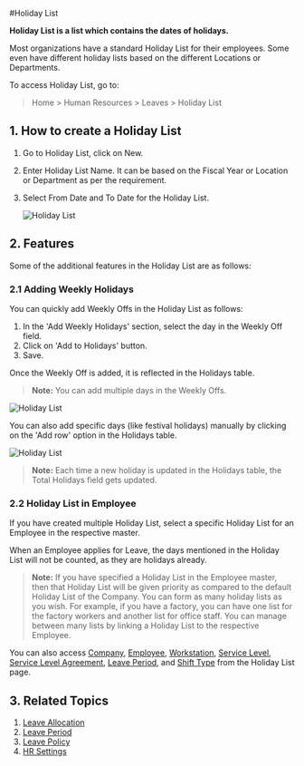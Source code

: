 <!-- add-breadcrumbs -->
#Holiday List

**Holiday List is a list which contains the dates of holidays.**

Most organizations have a standard Holiday List for their employees. Some even have different holiday lists based on the different Locations or Departments.

To access Holiday List, go to:

> Home > Human Resources > Leaves > Holiday List



## 1. How to create a Holiday List

1. Go to Holiday List, click on New.
2. Enter Holiday List Name. It can be based on the Fiscal Year or Location or Department as per the requirement. 
3. Select From Date and To Date for the Holiday List.


    <img class="screenshot" alt="Holiday List" src="{{docs_base_url}}/assets/img/human-resources/holiday-list-1.png">

## 2. Features 

Some of the additional features in the Holiday List are as follows:

### 2.1 Adding Weekly Holidays 

You can quickly add Weekly Offs in the Holiday List as follows:

1. In the 'Add Weekly Holidays' section, select the day in the Weekly Off field.
2. Click on 'Add to Holidays' button.
3. Save.

Once the Weekly Off is added, it is reflected in the Holidays table. 


> **Note:** You can add multiple days in the Weekly Offs.

<img class="screenshot" alt="Holiday List" src="{{docs_base_url}}/assets/img/human-resources/holiday-list-2.gif">


You can also add specific days (like festival holidays) manually by clicking on the 'Add row' option in the Holidays table.

<img class="screenshot" alt="Holiday List" src="{{docs_base_url}}/assets/img/human-resources/holiday-list-3.png">

> **Note:** Each time a new holiday is updated in the Holidays table, the Total Holidays field gets updated.


### 2.2 Holiday List in Employee 

If you have created multiple Holiday List, select a specific Holiday List for an Employee in the respective master.

When an Employee applies for Leave, the days mentioned in the Holiday List will not be counted, as they are holidays already. 



> **Note:** If you have specified a Holiday List in the Employee master, then that Holiday List will be given priority as compared to the default Holiday List of the Company.
You can form as many holiday lists as you wish. For example, if you have a factory, you can have one list for the factory workers and another list for office staff. You can manage between many lists by linking a Holiday List to the respective Employee.

You can also access [Company](/docs/user/manual/en/setting-up/company-setup), [Employee](/docs/user/manual/en/human-resources/employee), [Workstation](/docs/user/manual/en/manufacturing/workstation), [Service Level](/docs/user/manual/en/support/service-level), [Service Level Agreement](/docs/user/manual/en/support/service-level-agreement), [Leave Period](/docs/user/manual/en/human-resources/leave-period), and [Shift Type](/docs/user/manual/en/human-resources/shift-type) from the Holiday List page. 


## 3. Related Topics

1. [Leave Allocation](/docs/user/manual/en/human-resources/leave-allocation)
1. [Leave Period](/docs/user/manual/en/human-resources/leave-period)
1. [Leave Policy](/docs/user/manual/en/human-resources/leave-policy)
1. [HR Settings](/docs/user/manual/en/human-resources/hr-settings)


